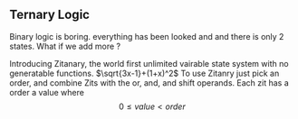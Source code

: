 ## Ternary Logic

Binary logic is boring. everything has been looked and and there is only 2 states.
What if we add more ?

Introducing Zitanary, the world first unlimited vairable state system with no generatable functions. $\sqrt{3x-1}+(1+x)^2$
To use Zitanry just pick an order, and combine Zits with the or, and, and shift operands. Each zit has a order a value where $$ 0 \le value < order $$
